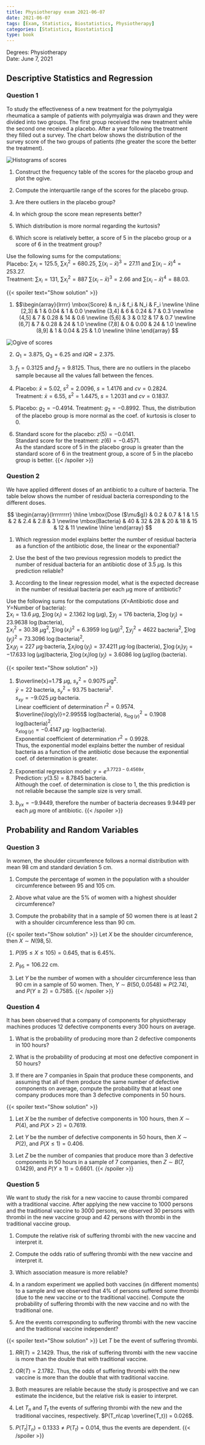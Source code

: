 ```yaml
---
title: Physiotherapy exam 2021-06-07
date: 2021-06-07
tags: [Exam, Statistics, Biostatistics, Physiotherapy]
categories: [Statistics, Biostatistics]
type: book
---
```


Degrees: Physiotherapy  
Date: June 7, 2021

## Descriptive Statistics and Regression

### Question 1

To study the effectiveness of a new treatment for the polymyalgia rheumatica a sample of patients with polymyalgia was drawn and they were divided into two groups. The first group received the new treatment while the second one received a placebo. After a year following the treatment they filled out a survey. The chart below shows the distribution of the survey score of the two groups of patients (the greater the score the better the treatment).

![Histograms of scores](../img/des-19-fis-back-back-scores-distribution.svg)

1. Construct the frequency table of the scores for the placebo group and plot the ogive.

2. Compute the interquartile range of the scores for the placebo group.

3. Are there outliers in the placebo group?

4. In which group the score mean represents better?

5. Which distribution is more normal regarding the kurtosis?

6. Which score is relatively better, a score of 5 in the placebo group or a score of 6 in the treatment group?

Use the following sums for the computations:  
Placebo: $\sum x_i=125.5$, $\sum x_i^2=680.25$, $\sum (x_i-\bar x)^3=27.11$ and $\sum (x_i-\bar x)^4=253.27$.  
Treatment: $\sum x_i=131$, $\sum x_i^2=887$ $\sum (x_i-\bar x)^3=2.66$ and $\sum (x_i-\bar x)^4=88.03$.

{{< spoiler text="Show solution" >}}
1. $$\begin{array}{lrrrr}
\mbox{Score} & n_i & f_i & N_i & F_i \newline 
\hline
[2,3] & 1 & 0.04 & 1 & 0.0 \newline 
(3,4] & 6 & 0.24 & 7 & 0.3 \newline 
(4,5] & 7 & 0.28 & 14 & 0.6 \newline 
(5,6] & 3 & 0.12 & 17 & 0.7 \newline 
(6,7] & 7 & 0.28 & 24 & 1.0 \newline 
(7,8] & 0 & 0.00 & 24 & 1.0 \newline 
(8,9] & 1 & 0.04 & 25 & 1.0 \newline 
\hline
\end{array}
$$

![Ogive of scores](../img/des-19-fis-ogive-polymyalgia.svg)

2. $Q_1= 3.875$, $Q_3= 6.25$ and $IQR=2.375$.

3. $f_1 = 0.3125$ and $f_2=9.8125$. Thus, there are no outliers in the placebo sample because all the values fall between the fences.


4. Placebo: $\bar x=5.02$, $s^2=2.0096$, $s=1.4176$ and $cv=0.2824$.  
Treatment: $\bar x=6.55$, $s^2=1.4475$, $s=1.2031$ and $cv=0.1837$.

5. Placebo: $g_2=-0.4914$. Treatment: $g_2=-0.8992$. Thus, the distribution of the placebo group is more normal as the coef. of kurtosis is closer to 0.

6. Standard score for the placebo: $z(5)=-0.0141$.  
Standard score for the treatment: $z(6)=-0.4571$.  
As the standard score of $5$ in the placebo group is greater than the standard score of $6$ in the treatment group, a score of 5 in the placebo group is better.
{{< /spoiler >}}

### Question 2

We have applied different doses of an antibiotic to a culture of bacteria. The table below shows the number of residual bacteria corresponding to the different doses.

$$
\begin{array}{lrrrrrrrr}
\hline
\mbox{Dose ($\mu$g)} & 0.2 & 0.7 &  1 & 1.5 &  2 & 2.4 & 2.8 &  3 \newline 
\mbox{Bacteria} & 40 & 32 & 28 & 20 & 18 & 15 & 12 & 11 \newline 
\hline
\end{array}
$$

1. Which regression model explains better the number of residual bacteria as a function of the antibiotic dose, the linear or the exponential?

2. Use the best of the two previous regression models to predict the number of residual bacteria for an antibiotic dose of 3.5 $\mu$g. Is this prediction reliable?

3. According to the linear regression model, what is the expected decrease in the number of residual bacteria per each $\mu$g more of antibiotic?

Use the following sums for the computations ($X$=Antibiotic dose and $Y$=Number of bacteria):  
$\sum x_i=13.6$ $\mu$g, $\sum \log(x_i)=2.1362$ $\log(\mbox{$\mu$g})$, $\sum y_j=176$ bacteria,
$\sum \log(y_j)=23.9638$ $\log(\mbox{bacteria})$,  
$\sum x_i^2=30.38$ $\mu$g$^2$, $\sum \log(x_i)^2=6.3959$ $\log(\mbox{$\mu$g})^2$, $\sum y_j^2=4622$ bacteria$^2$, $\sum \log(y_j)^2=73.3096$ $\log(\mbox{bacteria})^2$,  
$\sum x_iy_j=227$ $\mu$g$\cdot$bacteria, $\sum x_i\log(y_j)=37.4211$ $\mu$g$\cdot\log(\mbox{bacteria})$, $\sum \log(x_i)y_j=-17.633$ $\log(\mbox{$\mu$g})$bacteria, $\sum \log(x_i)\log(y_j)=3.6086$ $\log(\mbox{$\mu$g})\log(\mbox{bacteria})$.

{{< spoiler text="Show solution" >}}
1. $\overline{x}=1.7$ $\mu$g, $s_x^2=0.9075$ $\mu$g$^2$.  
$\bar y=22$ bacteria, $s_y^2=93.75$ bacteria$^2$.  
$s_{xy}=-9.025$ $\mu$g$\cdot$bacteria.  
Linear coefficient of determination $r^2 = 0.9574$.  
$\overline{\log(y)}=2.9955$ log(bacteria), $s_{\log(y)}^2=0.1908$ log(bacteria)$^2$.  
$s_{x\log(y)}=-0.4147$ $\mu$g$\cdot$ log(bacteria).  
Exponential coefficient of determination $r^2 = 0.9928$.  
Thus, the exponential model explains better the number of residual bacteria as a function of the antibiotic dose because the exponential coef. of determination is greater.

2. Exponential regression model: $y=e^{3.7723-0.4569x}$.  
Prediction: $y(3.5)=8.7845$ bacteria.  
Although the coef. of determination is close to 1, the this prediction is not reliable because the sample size is very small.

3. $b_{yx}=-9.9449$, therefore the number of bacteria decreases $9.9449$ per each $\mu$g more of antibiotic.
{{< /spoiler >}}

## Probability and Random Variables

### Question 3

In women, the shoulder circumference follows a normal distribution with mean 98 cm and standard deviation 5 cm.

1. Compute the percentage of women in the population with a shoulder circumference between 95 and 105 cm.

2. Above what value are the 5% of women with a highest shoulder circumference?

3. Compute the probability that in a sample of 50 women there is at least 2 with a shoulder circumference less than 90 cm.

{{< spoiler text="Show solution" >}}
Let $X$ be the shoulder circumference, then $X\sim N(98, 5)$.

1. $P(95\leq X\leq 105) = 0.645$, that is $6.45\%$.

2. $P_{95} = 106.22$ cm.

3. Let $Y$ be the number of women with a shoulder circumference less than 90 cm in a sample of 50 women. Then, $Y\sim B(50, 0.0548) \approx P(2.74)$, and $P(Y\geq 2) = 0.7585$.
{{< /spoiler >}}

### Question 4

It has been observed that a company of components for physiotherapy machines produces 12 defective components every 300 hours on average.

1. What is the probability of producing more than 2 defective components in 100 hours?

2. What is the probability of producing at most one defective component in 50 hours?

3. If there are 7 companies in Spain that produce these components, and assuming that all of them produce the same number of defective components on average, compute the probability that at least one company produces more than 3 defective components in 50 hours.

{{< spoiler text="Show solution" >}}
1. Let $X$ be the number of defective components in 100 hours, then $X\sim P(4)$, and $P(X>2) = 0.7619$.

2. Let $Y$ be the number of defective components in 50 hours, then $X\sim P(2)$, and $P(X\leq 1) = 0.406$.

3. Let $Z$ be the number of companies that produce more than 3 defective components in 50 hours in a sample of 7 companies, then $Z\sim B(7, 0.1429)$, and $P(Y\geq 1) = 0.6601$.
{{< /spoiler >}}

### Question 5

We want to study the risk for a new vaccine to cause thrombi compared with a traditional vaccine. After applying the new vaccine to 1000 persons and the traditional vaccine to 3000 persons, we observed 30 persons with thrombi in the new vaccine group and 42 persons with thrombi in the traditional vaccine group.

1. Compute the relative risk of suffering thrombi with the new vaccine and interpret it.

2. Compute the odds ratio of suffering thrombi with the new vaccine and interpret it.

3. Which association measure is more reliable?

4. In a random experiment we applied both vaccines (in different moments) to a sample and we observed that 4% of persons suffered some thrombi (due to the new vaccine or to the traditional vaccine). Compute the probability of suffering thrombi with the new vaccine and no with the traditional one.

5. Are the events corresponding to suffering thrombi with the new vaccine and the traditional vaccine independent?

{{< spoiler text="Show solution" >}}
Let $T$ be the event of suffering thrombi.

1. $RR(T)=2.1429$. Thus, the risk of suffering thrombi with the new vaccine is more than the double that with traditional vaccine.

2. $OR(T)=2.1782$. Thus, the odds of suffering thrombi with the new vaccine is more than the double that with traditional vaccine.

3. Both measures are reliable because the study is prospective and we can estimate the incidence, but the relative risk is easier to interpret.

4. Let $T_n$ and $T_t$ the events of suffering thrombi with the new and the traditional vaccines, respectively. $P(T_n\cap \overline{T_t}) = 0.026$.

5. $P(T_t|T_n) = 0.1333 \neq P(T_t) = 0.014$, thus the events are dependent.
{{< /spoiler >}}